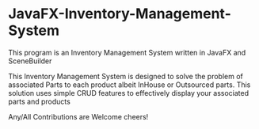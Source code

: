 # JavaFX-Inventory-Management-System

This program is an Inventory Management System written in JavaFX and SceneBuilder 

This Inventory Management System is designed to solve the problem of associated Parts to each product albeit InHouse or
Outsourced parts. This solution uses simple CRUD features to effectively display your associated parts and products

Any/All Contributions are Welcome cheers! 
